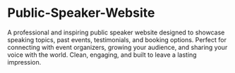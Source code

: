 # Public-Speaker-Website
A professional and inspiring public speaker website designed to showcase speaking topics, past events, testimonials, and booking options. Perfect for connecting with event organizers, growing your audience, and sharing your voice with the world. Clean, engaging, and built to leave a lasting impression.
